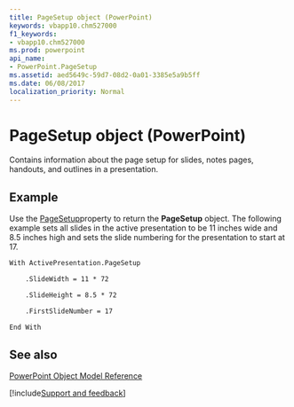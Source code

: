 ```yaml
---
title: PageSetup object (PowerPoint)
keywords: vbapp10.chm527000
f1_keywords:
- vbapp10.chm527000
ms.prod: powerpoint
api_name:
- PowerPoint.PageSetup
ms.assetid: aed5649c-59d7-08d2-0a01-3385e5a9b5ff
ms.date: 06/08/2017
localization_priority: Normal
---
```



# PageSetup object (PowerPoint)

Contains information about the page setup for slides, notes pages, handouts, and outlines in a presentation.


## Example

Use the [PageSetup](PowerPoint.Presentation.PageSetup.md)property to return the  **PageSetup** object. The following example sets all slides in the active presentation to be 11 inches wide and 8.5 inches high and sets the slide numbering for the presentation to start at 17.


```vb
With ActivePresentation.PageSetup

    .SlideWidth = 11 * 72

    .SlideHeight = 8.5 * 72

    .FirstSlideNumber = 17

End With
```


## See also


[PowerPoint Object Model Reference](overview/PowerPoint/object-model.md)

[!include[Support and feedback](~/includes/feedback-boilerplate.md)]